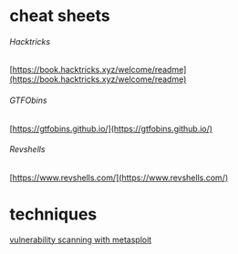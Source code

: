 # cheat sheets
###### Hacktricks
[https://book.hacktricks.xyz/welcome/readme](https://book.hacktricks.xyz/welcome/readme)

###### GTFObins
[https://gtfobins.github.io/](https://gtfobins.github.io/)

###### Revshells
[https://www.revshells.com/](https://www.revshells.com/)

# techniques
[vulnerability scanning with metasploit](https://the-empire.systems/vulnerability-scanning-metasploit)
